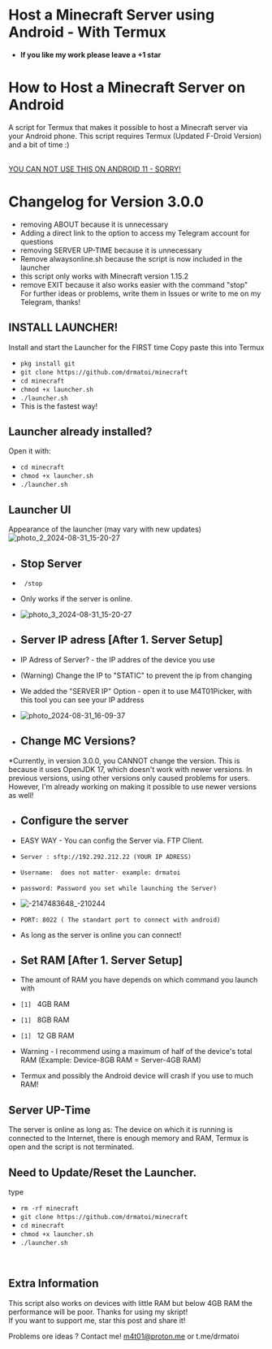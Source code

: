# Host a Minecraft Server using Android - With Termux
* **If you like my work please leave a +1 star**  
# How to Host a Minecraft Server on Android
A script for Termux that makes it possible to host a Minecraft server via your Android phone.
This script requires Termux (Updated F-Droid Version) and a bit of time :) <br>

<br>
<u><b></b> YOU CAN NOT USE THIS ON ANDROID 11 - SORRY!</u></b> <br>

# Changelog for Version 3.0.0
* removing ABOUT because it is unnecessary <br>
* Adding a direct link to the option to access my Telegram account for questions<br>
* removing SERVER UP-TIME because it is unnecessary <br>
* Remove alwaysonline.sh because the script is now included in the launcher <br>
* this script only works with Minecraft version 1.15.2 <br>
* remove EXIT because it also works easier with the command "stop"<br>
For further ideas or problems, write them in Issues or write to me on my Telegram, thanks!
## INSTALL LAUNCHER!
 Install and start the Launcher for the FIRST time
Copy paste this into Termux
* `pkg install git`
* `git clone https://github.com/drmatoi/minecraft`
* `cd minecraft`
* `chmod +x launcher.sh`
* `./launcher.sh`
* This is the fastest way!
## Launcher already installed?
Open it with:
* `cd minecraft`
* `chmod +x launcher.sh`
* `./launcher.sh`
## Launcher UI
Appearance of the launcher (may vary with new updates)
![photo_2_2024-08-31_15-20-27](https://github.com/user-attachments/assets/dfbdcf88-e0c1-40af-abd6-9152dfb99d0f)



*  ## Stop Server 
*  ` /stop`
*  Only works if the server is online.
*  ![photo_3_2024-08-31_15-20-27](https://github.com/user-attachments/assets/43def0ac-6d6d-4c12-bac6-4eee9ee2bf3c)



   
* ## Server IP adress [After 1. Server Setup]
* IP Adress of Server? - the IP addres of the device you use
* (Warning) Change the IP to "STATIC" to prevent the ip from changing
* We added the "SERVER IP" Option - open it to use M4T01Picker, with this tool you can see your IP address
* ![photo_2024-08-31_16-09-37](https://github.com/user-attachments/assets/ab576a91-5a78-4993-a7ff-1521bc0015f3)



 

* ## Change MC Versions?
*Currently, in version 3.0.0, you CANNOT change the version. This is because it uses OpenJDK 17, which doesn't work with newer versions. In previous versions, using other versions only caused problems for users. However, I'm already working on making it possible to use newer versions as well!



   *  ## Configure the server 
* EASY WAY - You can config the Server via. FTP Client.
* `Server : sftp://192.292.212.22 (YOUR IP ADRESS) `
* `Username:  does not matter- example: drmatoi `
* `password: Password you set while launching the Server) `
* ![-2147483648_-210244](https://github.com/user-attachments/assets/be017e47-9f73-4e49-9ca7-f94ba65f4426)

* `PORT: 8022 ( The standart port to connect with android)`
* As long as the server is online you can connect!

 *  ## Set RAM [After 1. Server Setup]
 *  The amount of RAM you have depends on which command you launch with
*  `[1] ` 4GB RAM
*  `[1] ` 8GB RAM
*  `[1] ` 12 GB RAM
* Warning - I recommend using a maximum of half of the device's total RAM (Example: Device-8GB RAM = Server-4GB RAM)
* Termux and possibly the Android device will crash if you use to much RAM!

## Server UP-Time 
The server is online as long as: The device on which it is running is connected to the Internet, there is enough memory and RAM, Termux is open and the script is not terminated.
<br>


## Need to Update/Reset the Launcher.
type
* `rm -rf minecraft`
* `git clone https://github.com/drmatoi/minecraft`
* `cd minecraft`
* `chmod +x launcher.sh`
* `./launcher.sh`
<br>

## Extra Information
This script also works on devices with little RAM but below 4GB RAM the performance will be poor.
Thanks for using my skript! <br>
If you want to support me, star this post and share it! <br>

Problems ore ideas ? Contact me! m4t01@proton.me or t.me/drmatoi 
